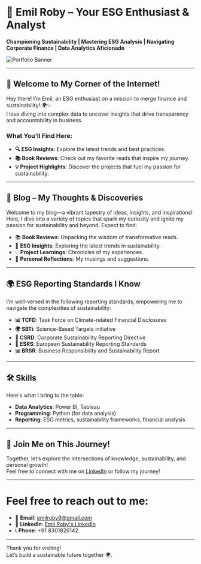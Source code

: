 # 🌱 Emil Roby – Your ESG Enthusiast & Analyst  
**Championing Sustainability | Mastering ESG Analysis | Navigating Corporate Finance | Data Analytics Aficionado**  

![Portfolio Banner](https://via.placeholder.com/800x200.png?text=Your+Portfolio+Banner) <!-- Replace with your banner image link -->

---

## 👋 Welcome to My Corner of the Internet!  
Hey there! I’m Emil, an ESG enthusiast on a mission to merge finance and sustainability! 🌍✨  
I love diving into complex data to uncover insights that drive transparency and accountability in business.

### What You’ll Find Here:
- **🔍 ESG Insights**: Explore the latest trends and best practices.  
- **📚 Book Reviews**: Check out my favorite reads that inspire my journey.  
- **💡 Project Highlights**: Discover the projects that fuel my passion for sustainability.  

---

## 📝 Blog – My Thoughts & Discoveries  
Welcome to my blog—a vibrant tapestry of ideas, insights, and inspirations! Here, I dive into a variety of topics that spark my curiosity and ignite my passion for sustainability and beyond. Expect to find:  

- 📚 **Book Reviews**: Unpacking the wisdom of transformative reads.  
- 🌱 **ESG Insights**: Exploring the latest trends in sustainability.  
- 💡 **Project Learnings**: Chronicles of my experiences.  
- 🧠 **Personal Reflections**: My musings and suggestions.  



---

## 🌍 ESG Reporting Standards I Know  
I’m well-versed in the following reporting standards, empowering me to navigate the complexities of sustainability:  

- **📊 TCFD**: Task Force on Climate-related Financial Disclosures  
- **🌍 SBTi**: Science-Based Targets initiative  
- **📄 CSRD**: Corporate Sustainability Reporting Directive  
- **📑 ESRS**: European Sustainability Reporting Standards  
- **📊 BRSR**: Business Responsibility and Sustainability Report  


---

## 🛠️ Skills  
Here's what I bring to the table:  

- **Data Analytics**: Power BI, Tableau  
- **Programming**: Python (for data analysis)  
- **Reporting**: ESG metrics, sustainability frameworks, financial analysis  



---

## 🚀 Join Me on This Journey!  
Together, let’s explore the intersections of knowledge, sustainability, and personal growth!  
Feel free to connect with me on [LinkedIn](https://www.linkedin.com/in/yourprofile) or follow my journey!



---

# Feel free to reach out to me:
- 📧 **Email**: [emilroby9@gmail.com](mailto:emilroby9@gmail.com)
- 🔗 **LinkedIn**: [Emil Roby's LinkedIn](https://www.linkedin.com/in/emil-roby-878792314/)
- 📞 **Phone**: +91 8301826142

---
Thank you for visiting!  
Let’s build a sustainable future together 🌍.
